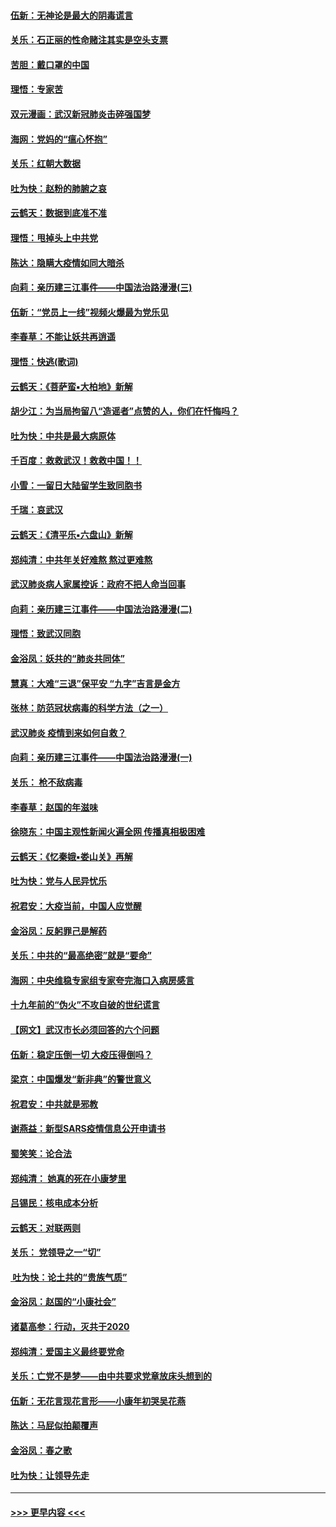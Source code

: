 #### [伍新：无神论是最大的阴毒谎言](../pages/nsc993/n11846129.md?t=02061755) 
#### [关乐：石正丽的性命赌注其实是空头支票](../pages/nsc993/n11846109.md?t=02061755) 
#### [苦胆：戴口罩的中国](../pages/nsc993/n11845576.md?t=02061755) 
#### [理悟：专家苦](../pages/nsc993/n11845564.md?t=02061755) 
#### [双元漫画：武汉新冠肺炎击碎强国梦](../pages/nsc993/n11843320.md?t=02061755) 
#### [海网：党妈的“瘟心怀抱”](../pages/nsc993/n11840740.md?t=02061755) 
#### [关乐：红朝大数据](../pages/nsc993/n11840675.md?t=02061755) 
#### [吐为快：赵粉的肺腑之哀](../pages/nsc993/n11840618.md?t=02061755) 
#### [云鹤天：数据到底准不准](../pages/nsc993/n11840325.md?t=02061755) 
#### [理悟：甩掉头上中共党](../pages/nsc993/n11838826.md?t=02061755) 
#### [陈达：隐瞒大疫情如同大暗杀](../pages/nsc993/n11838771.md?t=02061755) 
#### [向莉：亲历建三江事件——中国法治路漫漫(三)](../pages/nsc993/n11831825.md?t=02061755) 
#### [伍新：“党员上一线”视频火爆最为党乐见](../pages/nsc993/n11838200.md?t=02061755) 
#### [李春草：不能让妖共再逍遥](../pages/nsc993/n11838102.md?t=02061755) 
#### [理悟：快逃(歌词)](../pages/nsc993/n11838083.md?t=02061755) 
#### [云鹤天：《菩萨蛮▪大柏地》新解](../pages/nsc993/n11838059.md?t=02061755) 
#### [胡少江：为当局拘留八“造谣者”点赞的人，你们在忏悔吗？](../pages/nsc993/n11836801.md?t=02061755) 
#### [吐为快：中共是最大病原体](../pages/nsc993/n11836748.md?t=02061755) 
#### [千百度：救救武汉！救救中国！！](../pages/nsc993/n11836145.md?t=02061755) 
#### [小雪：一留日大陆留学生致同胞书](../pages/nsc993/n11834624.md?t=02061755) 
#### [千瑞：哀武汉](../pages/nsc993/n11833647.md?t=02061755) 
#### [云鹤天：《清平乐▪六盘山》新解](../pages/nsc993/n11833611.md?t=02061755) 
#### [郑纯清：中共年关好难熬 熬过更难熬](../pages/nsc993/n11833489.md?t=02061755) 
#### [武汉肺炎病人家属控诉：政府不把人命当回事](../pages/nsc993/n11833205.md?t=02061755) 
#### [向莉：亲历建三江事件——中国法治路漫漫(二)](../pages/nsc993/n11829102.md?t=02061755) 
#### [理悟：致武汉同胞](../pages/nsc993/n11831522.md?t=02061755) 
#### [金浴凤：妖共的“肺炎共同体”](../pages/nsc993/n11829448.md?t=02061755) 
#### [慧真：大难“三退”保平安 “九字”吉言是金方](../pages/nsc993/n11829501.md?t=02061755) 
#### [张林：防范冠状病毒的科学方法（之一）](../pages/nsc993/n11828618.md?t=02061755) 
#### [武汉肺炎 疫情到来如何自救？](../pages/nsc993/n11827632.md?t=02061755) 
#### [向莉：亲历建三江事件——中国法治路漫漫(一)](../pages/nsc993/n11827190.md?t=02061755) 
#### [关乐： 枪不敌病毒](../pages/nsc993/n11826746.md?t=02061755) 
#### [李春草：赵国的年滋味](../pages/nsc993/n11826321.md?t=02061755) 
#### [徐晓东：中国主观性新闻火遍全网 传播真相极困难](../pages/nsc993/n11826508.md?t=02061755) 
#### [云鹤天：《忆秦娥▪娄山关》再解](../pages/nsc993/n11824682.md?t=02061755) 
#### [吐为快：党与人民异忧乐](../pages/nsc993/n11824660.md?t=02061755) 
#### [祝君安：大疫当前，中国人应觉醒](../pages/nsc993/n11821946.md?t=02061755) 
#### [金浴凤：反躬罪己是解药](../pages/nsc993/n11820280.md?t=02061755) 
#### [关乐：中共的“最高绝密”就是“要命”](../pages/nsc993/n11816946.md?t=02061755) 
#### [海网：中央维稳专家组专家夸完海口入病房感言](../pages/nsc993/n11815138.md?t=02061755) 
#### [十九年前的“伪火”不攻自破的世纪谎言](../pages/nsc993/n11813238.md?t=02061755) 
#### [【网文】武汉市长必须回答的六个问题](../pages/nsc993/n11813848.md?t=02061755) 
#### [伍新：稳定压倒一切 大疫压得倒吗？](../pages/nsc993/n11812634.md?t=02061755) 
#### [梁京：中国爆发“新非典”的警世意义](../pages/nsc993/n11812554.md?t=02061755) 
#### [祝君安：中共就是邪教](../pages/nsc993/n11812431.md?t=02061755) 
#### [谢燕益：新型SARS疫情信息公开申请书](../pages/nsc993/n11808840.md?t=02061755) 
#### [蜀笑笑：论合法](../pages/nsc993/n11808064.md?t=02061755) 
#### [郑纯清： 她真的死在小康梦里](../pages/nsc993/n11806623.md?t=02061755) 
#### [吕锡民：核电成本分析](../pages/nsc993/n11806284.md?t=02061755) 
#### [云鹤天：对联两则](../pages/nsc993/n11805957.md?t=02061755) 
#### [关乐： 党领导之一“切”](../pages/nsc993/n11804505.md?t=02061755) 
#### [ 吐为快：论土共的“贵族气质”](../pages/nsc993/n11804490.md?t=02061755) 
#### [金浴凤：赵国的“小康社会”](../pages/nsc993/n11804452.md?t=02061755) 
#### [诸葛高参：行动，灭共于2020](../pages/nsc993/n11804120.md?t=02061755) 
#### [郑纯清：爱国主义最终要党命](../pages/nsc993/n11802197.md?t=02061755) 
#### [关乐：亡党不是梦——由中共要求党章放床头想到的](../pages/nsc993/n11802156.md?t=02061755) 
#### [伍新：无花言现花言形——小康年初哭吴花燕](../pages/nsc993/n11800044.md?t=02061755) 
#### [陈达：马屁似拍颠覆声](../pages/nsc993/n11800010.md?t=02061755) 
#### [金浴凤：春之歌](../pages/nsc993/n11797687.md?t=02061755) 
#### [吐为快：让领导先走](../pages/nsc993/n11797512.md?t=02061755) 

----
#### [ >>> 更早内容 <<< ](../indexes/nsc993-earlier.md)
